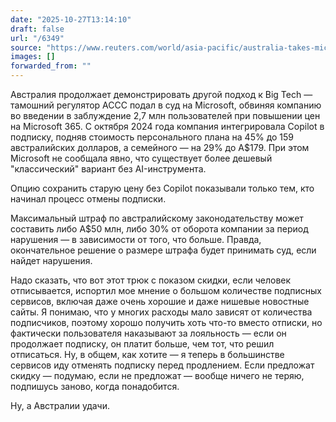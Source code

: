 ```yaml
---
date: "2025-10-27T13:14:10"
draft: false
url: "/6349"
source: "https://www.reuters.com/world/asia-pacific/australia-takes-microsoft-court-says-it-misled-27-million-customers-2025-10-26/"
images: []
forwarded_from: ""
---
```


Австралия продолжает демонстрировать другой подход к Big Tech — тамошний регулятор ACCC подал в суд на Microsoft, обвиняя компанию во введении в заблуждение 2,7 млн пользователей при повышении цен на Microsoft 365. С октября 2024 года компания интегрировала Copilot в подписку, подняв стоимость персонального плана на 45% до 159 австралийских долларов, а семейного — на 29% до A$179. При этом Microsoft не сообщала явно, что существует более дешевый "классический" вариант без AI-инструмента.

Опцию сохранить старую цену без Copilot показывали только тем, кто начинал процесс отмены подписки.

Максимальный штраф по австралийскому законодательству может составить либо A$50 млн, либо 30% от оборота компании за период нарушения — в зависимости от того, что больше. Правда, окончательное решение о размере штрафа будет принимать суд, если найдет нарушения.

Надо сказать, что вот этот трюк с показом скидки, если человек отписывается, испортил мое мнение о большом количестве подписных сервисов, включая даже очень хорошие и даже нишевые новостные сайты. Я понимаю, что у многих расходы мало зависят от количества подписчиков, поэтому хорошо получить хоть что-то вместо отписки, но фактически пользователя наказывают за лояльность — если он продолжает подписку, он платит больше, чем тот, что решил отписаться. Ну, в общем, как хотите — я теперь в большинстве сервисов иду отменять подписку перед продлением. Если предложат скидку — подумаю, если не предложат — вообще ничего не теряю, подпишусь заново, когда понадобится.

Ну, а Австралии удачи.